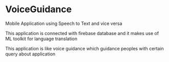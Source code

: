 # VoiceGuidance
Mobile Application using Speech to Text and vice versa


This application is connected with firebase database and it makes use of ML toolkit for language translation


This application is like voice guidance which guidance peoples with certain query about application
